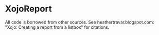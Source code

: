 XojoReport
==========

All code is borrowed from other sources. See heathertravar.blogspot.com: "Xojo: Creating a report from a listbox" for citations. 
